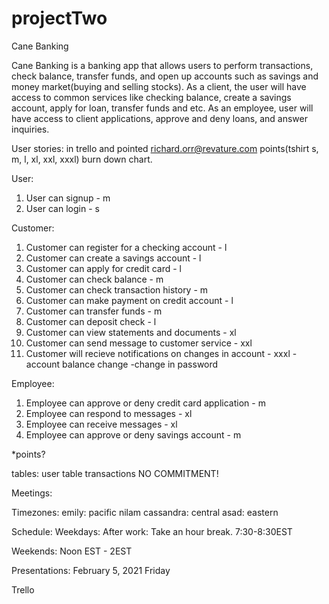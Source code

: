 # projectTwo

Cane Banking

Cane Banking is a banking app that allows users to perform transactions, check balance, transfer funds, and open up accounts such as savings and money market(buying and selling stocks). As a client, the user will have access to common services like checking balance, create a savings account, apply for loan, transfer funds and etc. As an employee, user will have access to client applications, approve and deny loans, and answer inquiries.

User stories:
in trello and pointed
richard.orr@revature.com
points(tshirt s, m, l, xl, xxl, xxxl)
burn down chart.

User:
1) User can signup - m
2) User can login - s

Customer:
1) Customer can register for a checking account - l
2) Customer can create a savings account - l
3) Customer can apply for credit card - l
4) Customer can check balance - m
5) Customer can check transaction history - m
6) Customer can make payment on credit account - l
7) Customer can transfer funds - m
8) Customer can deposit check - l
9) Customer can view statements and documents - xl
10) Customer can send message to customer service - xxl
11) Customer will recieve notifications on changes in account - xxxl
    -account balance change
    -change in password


Employee:

1) Employee can approve or deny credit card application - m
2) Employee can respond to messages - xl
3) Employee can receive messages - xl
4) Employee can approve or deny savings account - m


*points?

tables:
user table
transactions
NO COMMITMENT!


Meetings:

Timezones:
emily: pacific
nilam cassandra: central
asad: eastern

Schedule:
Weekdays:
After work: Take an hour break.
7:30-8:30EST

Weekends:
Noon EST - 2EST

Presentations:
February 5, 2021 Friday

Trello
